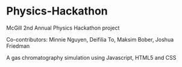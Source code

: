 # Physics-Hackathon
McGill 2nd Annual Physics Hackathon project 

Co-contributors: Minnie Nguyen, Deifilia To, Maksim Bober, Joshua Friedman

A gas chromatography simulation using Javascript, HTML5 and CSS
